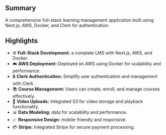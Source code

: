 ## Summary

A comprehensive full-stack learning management application built using Next.js, AWS, Docker, and Clerk for authentication.

## Highlights

- ⚙️ **Full-Stack Development:** a complete LMS with Next.js, AWS, and Docker.
- ☁️ **AWS Deployment:** Deployed on AWS using Docker for scalability and performance.
- 🔒 **Clerk Authentication:** Simplify user authentication and management with Clerk.
- 📚 **Course Management:** Users can create, enroll, and manage courses effectively.
- 🎥 **Video Uploads:** Integrated S3 for video storage and playback functionality.
- 📊 **Data Modeling:** data for scalability and performance.
- 📈 **Responsive Design:** mobile-friendly and responsive.
- 💳 **Stripe:** Integrated Stripe for secure payment processing.
